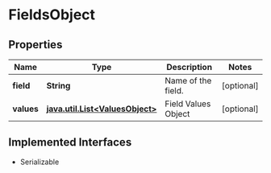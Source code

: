 

# FieldsObject


## Properties

Name | Type | Description | Notes
------------ | ------------- | ------------- | -------------
**field** | **String** | Name of the field. |  [optional]
**values** | [**java.util.List&lt;ValuesObject&gt;**](ValuesObject.md) | Field Values Object |  [optional]


## Implemented Interfaces

* Serializable


